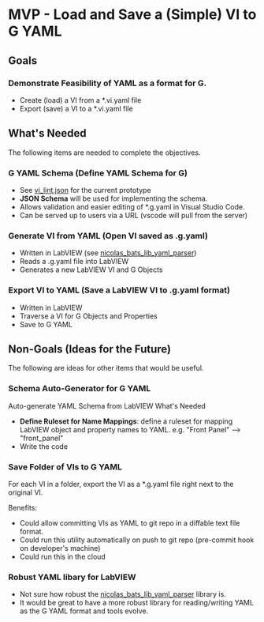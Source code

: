 # MVP - Load and Save a (Simple) VI to G YAML

## Goals
### Demonstrate Feasibility of YAML as a format for G.
- Create (load) a VI from a *.vi.yaml file
- Export (save) a VI to a *.vi.yaml file

## What's Needed
The following items are needed to complete the objectives.
### G YAML Schema (Define YAML Schema for G)
- See [vi_lint.json](../yml/vi_lint.json) for the current prototype
- **JSON Schema** will be used for implementing the schema.
- Allows validation and easier editing of *.g.yaml in Visual Studio Code.
- Can be served up to users via a URL (vscode will pull from the server)
### Generate VI from YAML (Open VI saved as .g.yaml)
- Written in LabVIEW (see [nicolas_bats_lib_yaml_parser](https://www.vipm.io/package/nicolas_bats_lib_yaml_parser/))
- Reads a .g.yaml file into LabVIEW
- Generates a new LabVIEW VI and G Objects
### Export VI to YAML (Save a LabVIEW VI to .g.yaml format)
- Written in LabVIEW
- Traverse a VI for G Objects and Properties
- Save to G YAML

## Non-Goals (Ideas for the Future)
The following are ideas for other items that would be useful.

### Schema Auto-Generator for G YAML
Auto-generate YAML Schema from LabVIEW
What's Needed
- **Define Ruleset for Name Mappings**: define a ruleset for mapping LabVIEW object and property names to YAML. e.g. "Front Panel" --> "front_panel"
- Write the code

### Save Folder of VIs to G YAML
For each VI in a folder, export the VI as a *.g.yaml file right next to the original VI.

Benefits:
- Could allow committing VIs as YAML to git repo in a diffable text file format.
- Could run this utility automatically on push to git repo (pre-commit hook on developer's machine)
- Could run this in the cloud

### Robust YAML libary for LabVIEW
- Not sure how robust the [nicolas_bats_lib_yaml_parser](https://www.vipm.io/package/nicolas_bats_lib_yaml_parser/) library is.
- It would be great to have a more robust library for reading/writing YAML as the G YAML format and tools evolve.

